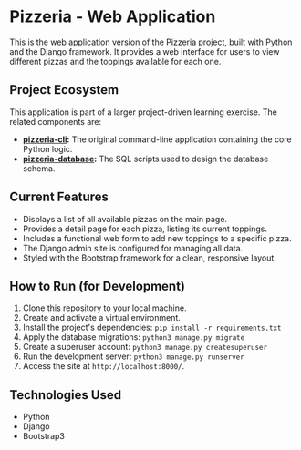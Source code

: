 # Pizzeria - Web Application

This is the web application version of the Pizzeria project, built with Python and the Django framework. It provides a web interface for users to view different pizzas and the toppings available for each one.

## Project Ecosystem

This application is part of a larger project-driven learning exercise. The related components are:

* **[pizzeria-cli](https://github.com/eloymelo/pizzeria-cli):** The original command-line application containing the core Python logic.
* **[pizzeria-database](https://github.com/eloymelo/pizzeria-database):** The SQL scripts used to design the database schema.

## Current Features

* Displays a list of all available pizzas on the main page.
* Provides a detail page for each pizza, listing its current toppings.
* Includes a functional web form to add new toppings to a specific pizza.
* The Django admin site is configured for managing all data.
* Styled with the Bootstrap framework for a clean, responsive layout.

## How to Run (for Development)

1.  Clone this repository to your local machine.
2.  Create and activate a virtual environment.
3.  Install the project's dependencies: `pip install -r requirements.txt`
4.  Apply the database migrations: `python3 manage.py migrate`
5.  Create a superuser account: `python3 manage.py createsuperuser`
6.  Run the development server: `python3 manage.py runserver`
7.  Access the site at `http://localhost:8000/`.

## Technologies Used

* Python
* Django
* Bootstrap3